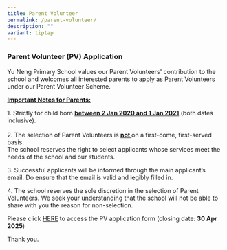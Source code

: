 ```yaml
---
title: Parent Volunteer
permalink: /parent-volunteer/
description: ""
variant: tiptap
---
```

<h3><strong>Parent Volunteer (PV) Application</strong></h3>
<p>Yu Neng Primary School values our Parent Volunteers' contribution to the
school and welcomes all interested parents to apply as Parent Volunteers
under our Parent Volunteer Scheme.</p>
<p><strong><u>Important Notes for Parents:</u></strong>
</p>
<p>1. Strictly for child born <strong><u>between 2 Jan 2020 and 1 Jan 2021</u></strong> (both
dates inclusive).
<br>
<br>2. The selection of Parent Volunteers is <strong><u>not </u></strong>on
a first-come, first-served basis.
<br>The school reserves the right to select applicants whose services meet
the needs of the school and our students.</p>
<p>3. Successful applicants will be informed through the main applicant’s
email. Do ensure that the email is valid and legibly filled in.</p>
<p>4. The school reserves the sole discretion in the selection of Parent
Volunteers. We seek your understanding that the school will not be able
to share with you the reason for non-selection.</p>
<p></p>
<p>Please click <a href="https://go.gov.sg/ynpspv" rel="noopener noreferrer nofollow" target="_blank">HERE</a><strong> </strong>to
access the PV application form&nbsp;(closing date: <strong>30 Apr 2025</strong>)</p>
<p></p>
<p>Thank you.</p>